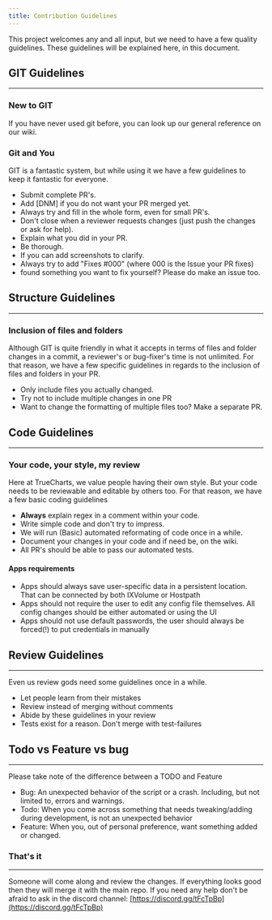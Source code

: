 ```yaml
---
title: Contribution Guidelines
---
```


This project welcomes any and all input, but we need to have a few quality guidelines. These guidelines will be explained here, in this document.

## GIT Guidelines

---

### New to GIT

If you have never used git before, you can look up our general reference on our wiki.

### Git and You

GIT is a fantastic system, but while using it we have a few guidelines to keep it fantastic for everyone.

- Submit complete PR's.
- Add [DNM] if you do not want your PR merged yet.
- Always try and fill in the whole form, even for small PR's.
- Don't close when a reviewer requests changes (just push the changes or ask for help).
- Explain what you did in your PR.
- Be thorough.
- If you can add screenshots to clarify.
- Always try to add "Fixes #000" (where 000 is the Issue your PR fixes)
- found something you want to fix yourself? Please do make an issue too.

## Structure Guidelines

---

### Inclusion of files and folders

Although GIT is quite friendly in what it accepts in terms of files and folder changes in a commit, a reviewer's or bug-fixer's time is not unlimited.
For that reason, we have a few specific guidelines in regards to the inclusion of files and folders in your PR.

- Only include files you actually changed.
- Try not to include multiple changes in one PR
- Want to change the formatting of multiple files too? Make a separate PR.

## Code Guidelines

---

### Your code, your style, my review

Here at TrueCharts, we value people having their own style. But your code needs to be reviewable and editable by others too.
For that reason, we have a few basic coding guidelines

- **Always** explain regex in a comment within your code.
- Write simple code and don't try to impress.
- We will run (Basic) automated reformating of code once in a while.
- Document your changes in your code and if need be, on the wiki.
- All PR's should be able to pass our automated tests.

#### Apps requirements

- Apps should always save user-specific data in a persistent location. That can be connected by both IXVolume or Hostpath
- Apps should not require the user to edit any config file themselves. All config changes should be either automated or using the UI
- Apps should not use default passwords, the user should always be forced(!) to put credentials in manually

## Review Guidelines

---

Even us review gods need some guidelines once in a while.

- Let people learn from their mistakes
- Review instead of merging without comments
- Abide by these guidelines in your review
- Tests exist for a reason. Don't merge with test-failures

## Todo vs Feature vs bug

---

Please take note of the difference between a TODO and Feature

- Bug: An unexpected behavior of the script or a crash. Including, but not limited to, errors and warnings.
- Todo: When you come across something that needs tweaking/adding during development, is not an unexpected behavior
- Feature: When you, out of personal preference, want something added or changed.

### That's it

---

Someone will come along and review the changes. If everything looks good then they will merge it with the main repo.
If you need any help don't be afraid to ask in the discord channel: [https://discord.gg/tFcTpBp](https://discord.gg/tFcTpBp)

